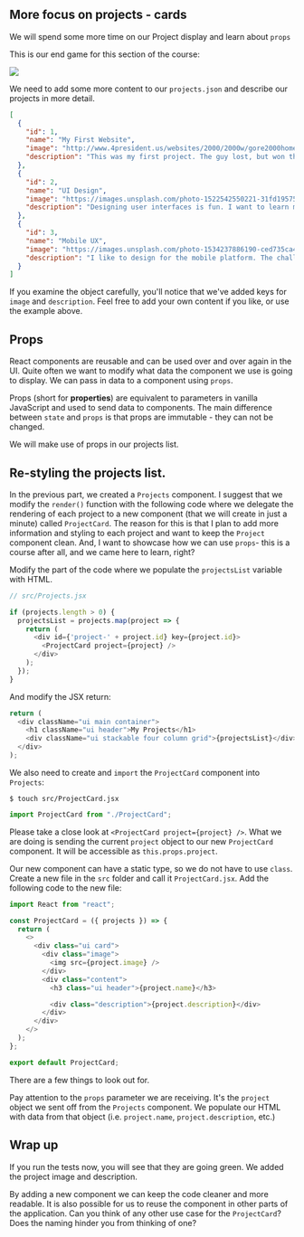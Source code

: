 ## More focus on projects - cards

We will spend some more time on our Project display and learn about `props`

This is our end game for this section of the course:

![](https://github.com/CraftAcademyLabs/ca_course/raw/master/week3/portfolio_challenge/assets/portfolio_v2_project_cards.png)

We need to add some more content to our `projects.json` and describe our projects in more detail.

```json
[
  {
    "id": 1,
    "name": "My First Website",
    "image": "http://www.4president.us/websites/2000/2000w/gore2000home.gif",
    "description": "This was my first project. The guy lost, but won the popular vote!"
  },
  {
    "id": 2,
    "name": "UI Design",
    "image": "https://images.unsplash.com/photo-1522542550221-31fd19575a2d?ixlib=rb-1.2.1&ixid=eyJhcHBfaWQiOjEyMDd9&auto=format&fit=crop&w=1950&q=80",
    "description": "Designing user interfaces is fun. I want to learn more about that..."
  },
  {
    "id": 3,
    "name": "Mobile UX",
    "image": "https://images.unsplash.com/photo-1534237886190-ced735ca4b73?ixlib=rb-1.2.1&ixid=eyJhcHBfaWQiOjEyMDd9&auto=format&fit=crop&w=1950&q=80",
    "description": "I like to design for the mobile platform. The challenges to build UI's for smartphones is challenging but extremely rewarding."
  }
]
```

If you examine the object carefully, you'll notice that we've added keys for `image` and `description`. Feel free to add your own content if you like, or use the example above.

## Props

React components are reusable and can be used over and over again in the UI. Quite often we want to modify what data the component we use is going to display. We can pass in data to a component using `props`.

Props (short for **properties**) are equivalent to parameters in vanilla JavaScript and used to send data to components. The main difference between `state` and `props` is that props are immutable - they can not be changed.

We will make use of props in our projects list.

## Re-styling the projects list.

In the previous part, we created a `Projects` component. I suggest that we modify the `render()` function with the following code where we delegate the rendering of each project to a new component (that we will create in just a minute) called `ProjectCard`. The reason for this is that I plan to add more information and styling to each project and want to keep the `Project` component clean. And, I want to showcase how we can use `props`- this is a course after all, and we came here to learn, right?

Modify the part of the code where we populate the `projectsList` variable with HTML.

```js
// src/Projects.jsx

if (projects.length > 0) {
  projectsList = projects.map(project => {
    return (
      <div id={'project-' + project.id} key={project.id}>
        <ProjectCard project={project} />
      </div>
    );
  });
}
```

And modify the JSX return:

```js
return (
  <div className="ui main container">
    <h1 className="ui header">My Projects</h1>
    <div className="ui stackable four column grid">{projectsList}</div>
  </div>
);
```

We also need to create and `import` the `ProjectCard` component into `Projects`:

```
$ touch src/ProjectCard.jsx
```

```js
import ProjectCard from "./ProjectCard";
```

Please take a close look at `<ProjectCard project={project} />`. What we are doing is sending the current `project` object to our new `ProjectCard` component. It will be accessible as `this.props.project`.

Our new component can have a static type, so we do not have to use `class`. Create a new file in the `src` folder and call it `ProjectCard.jsx`. Add the following code to the new file:

```js
import React from "react";

const ProjectCard = ({ projects }) => {
  return (
    <>
      <div class="ui card">
        <div class="image">
          <img src={project.image} />
        </div>
        <div class="content">
          <h3 class="ui header">{project.name}</h3>

          <div class="description">{project.description}</div>
        </div>
      </div>
    </>
  );
};

export default ProjectCard;
```

There are a few things to look out for.

Pay attention to the `props` parameter we are receiving. It's the `project` object we sent off from the `Projects` component. We populate our HTML with data from that object (i.e. `project.name`, `project.description`, etc.)

## Wrap up
If you run the tests now, you will see that they are going green. We added the project image and description.

By adding a new component we can keep the code cleaner and more readable. It is also possible for us to reuse the component in other parts of the application. Can you think of any other use case for the `ProjectCard`? Does the naming hinder you from thinking of one?
